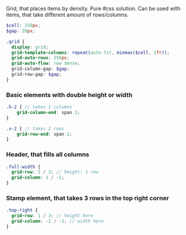 Grid, that places items by density. Pure #css solution. Can be used with items, that take different amount of rows/columns.

```scss
$cell: 250px;
$gap: 20px;

.grid {
  display: grid;
  grid-template-columns: repeat(auto-fit, minmax($cell, 1fr));
  grid-auto-rows: 256px;
  grid-auto-flow: row dense;
  grid-column-gap: $gap;
  grid-row-gap: $gap;
}
```

### Basic elements with double height or width

```scss
.h-2 { // takes 2 columns
	grid-column-end: span 2;
}

.v-2 { // takes 2 rows
	grid-row-end: span 2;
}
```

### Header, that fills all columns

```scss
.full-width {
  grid-row: 1 / 2; // height: 1 row
  grid-column: 1 / -1;
}
```

### Stamp element, that takes 3 rows in the top right corner

```scss
.top-right {
  grid-row: 1 / 3; // height here
  grid-column: -2 / -1; // width here
}
```
